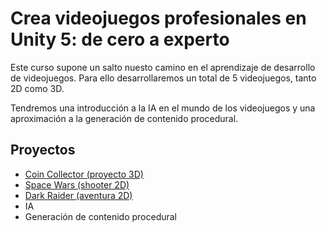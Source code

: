 # Crea videojuegos profesionales en Unity 5: de cero a experto

Este curso supone un salto nuesto camino en el aprendizaje de desarrollo de videojuegos. Para ello desarrollaremos un total de 5 videojuegos, tanto 2D como 3D.

Tendremos una introducción a la IA en el mundo de los videojuegos y una aproximación a la generación de contenido procedural.

## Proyectos

- [Coin Collector (proyecto 3D)](https://github.com/miguelex/Unity/tree/main/Crea%205%20videojuegos%20con%20Unity/CoinsCollector)
- [Space Wars (shooter 2D)](https://github.com/miguelex/Unity/tree/main/Crea%205%20videojuegos%20con%20Unity/Space%20Wars)
- [Dark Raider (aventura 2D)](https://github.com/miguelex/Unity/tree/main/Crea%205%20videojuegos%20con%20Unity/Dark%20Raider)
- IA
- Generación de contenido procedural
